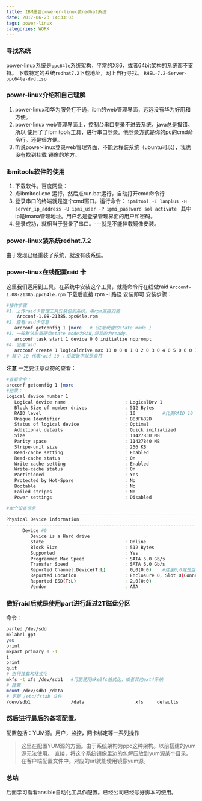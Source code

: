```yaml
---
title: IBM惠普powerer-linux装redhat系统
date: 2017-06-23 14:33:03
tags: power-linux
categories: WORK
---
```

### 寻找系统
power-linux系统是`ppc64le`系统架构，平常的X86，或者64bit架构的系统都不支持。
下载特定的系统`redhat7.2`下载地址，网上自行寻找。
`RHEL-7.2-Server-ppc64le-dvd.iso`
### power-linux介绍和自己理解
1. power-linux和华为服务打不通，ibm的web管理界面，远远没有华为好用和方便。
2. power-linux web管理界面上，控制台串口登录不进去系统，java总是报错。所以
使用了了ibmitools工具，进行串口登录。他登录方式是你的pc的cmd命令行。还是很方便。
3. 听说power-linux登录web管理界面，不能远程装系统（ubuntu可以），我也没有找到挂载
镜像的地方。

### ibmitools软件的使用
1. 下载软件。百度网盘：
2. 点ibmitool.exe 运行。然后点run.bat运行，自动打开cmd命令行
3. 登录串口的终端就是这个cmd窗口。运行命令：
`ipmitool -I lanplus -H server_ip_address -U ipmi_user -P ipmi_password sol activate
` 其中ip是imana管理地址。用户名是登录管理界面的用户和密码。
4. 登录成功，就相当于登录了串口。---就是不能挂载镜像安装。

### power-linux装系统redhat.7.2
由于发现已经重装了系统，就没有装系统。
### power-linux在线配置raid 卡
这里我们运用到工具。在系统中安装这个工具，就能命令行在线做raid 
`Arcconf-1.08-21385.ppc64le.rpm` 下载后直接 rpm -i 路径   安装即可
安装步骤：
```bash
#操作步骤
#1、上传raid卡管理工具安装包到系统，用rpm直接安装
    Arcconf-1.08-21385.ppc64le.rpm
#2、查看raid卡信息
   arcconf getconfig 1 |more   #（注意硬盘的state mode ）
#3、一般默认前置硬盘state mode为RAW,将其改为ready。
   arcconf task start 1 device 0 0 initialize noprompt
#4、创建raid
   arcconf create 1 logicaldrive max 10 0 0 0 1 0 2 0 3 0 4 0 5 0 6 0 7 noprompt
# 其中 10 代表raid 10 ，后面数字就是盘符
```
**注意** 一定要注意盘符的查看：
```bash
#查看命令：
arcconf getconfig 1 |more
#结果：
Logical device number 1
   Logical device name                      : LogicalDrv 1
   Block Size of member drives              : 512 Bytes
   RAID level                               : 10          #代表RAID 10
   Unique Identifier                        : B83F682D
   Status of logical device                 : Optimal
   Additional details                       : Quick initialized
   Size                                     : 11427830 MB
   Parity space                             : 11427840 MB
   Stripe-unit size                         : 256 KB
   Read-cache setting                       : Enabled
   Read-cache status                        : On
   Write-cache setting                      : Enabled
   Write-cache status                       : On
   Partitioned                              : Yes
   Protected by Hot-Spare                   : No
   Bootable                                 : No
   Failed stripes                           : No
   Power settings                           : Disabled

#单个设备信息
----------------------------------------------------------------------
Physical Device information
----------------------------------------------------------------------
      Device #0
         Device is a Hard drive
         State                              : Online
         Block Size                         : 512 Bytes
         Supported                          : Yes
         Programmed Max Speed               : SATA 6.0 Gb/s
         Transfer Speed                     : SATA 6.0 Gb/s
         Reported Channel,Device(T:L)       : 0,0(0:0)    #这里0,0就是盘符
         Reported Location                  : Enclosure 0, Slot 0(Connector 0)
         Reported ESD(T:L)                  : 2,0(0:0)
         Vendor                             : ATA

```
### 做好raid后就是使用part进行超过2T磁盘分区
命令：
```bash
parted /dev/sdd
mklabel gpt
yes
print
mkpart primary 0 -1
i
print
quit
# 进行挂载和格式化
mkfs -t xfs /dev/sdb1   #可能使用mke2fs格式化，或者其他ext4系统
# 挂载
mount /dev/sdb1 /data
# 更新 /etc/fstab 文件
/dev/sdb1               /data                   xfs     defaults        0 0

```
### 然后进行最后的各项配置。
配置包括：YUM源。用户，监控，网卡绑定等一系列操作
> 这里在配置YUM源的方面。由于系统架构为ppc这种架构。以前搭建的yum源无法使用。
>直接，将这个系统镜像里边的包解压放到yum源某个目录。
>在客户端配置文件中。对应的url就能使用镜像yum源。

### 总结
后面学习看看ansible自动化工具作配置。已经公司已经写好脚本的使用。